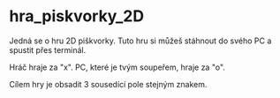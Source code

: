 # hra_piskvorky_2D

Jedná se o hru 2D piškvorky.
Tuto hru si můžeš stáhnout do svého PC a spustit přes terminál.

Hráč hraje za "x". PC, které je tvým soupeřem, hraje za "o".

Cílem hry je obsadit 3 sousedící pole stejným znakem.
